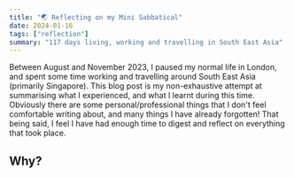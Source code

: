 ```yaml
---
title: "🌏 Reflecting on my Mini Sabbatical"
date: 2024-01-16
tags: ["reflection"]
summary: "117 days living, working and travelling in South East Asia"
---
```


Between August and November 2023, I paused my normal life in London, and spent some time working and travelling around South East Asia (primarily Singapore).
This blog post is my non-exhaustive attempt at summarising what I experienced, and what I learnt during this time.
Obviously there are some personal/professional things that I don't feel comfortable writing about, and many things I have already forgotten!
That being said, I feel I have had enough time to digest and reflect on everything that took place.

## Why?


